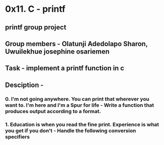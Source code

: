 # 0x11. C - printf

## printf group project
## Group members - Olatunji Adedolapo Sharon, Uwuilekhue josephine osariemen
## Task - implement a printf function in c
## Desciption -
###	0. I'm not going anywhere. You can print that wherever you want to. I'm here and I'm a Spur for life - Write a function that produces output according to a format.
###	1. Education is when you read the fine print. Experience is what you get if you don't - Handle the following conversion specifiers
